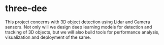 # three-dee
This project concerns with 3D object detection using Lidar and Camera sensors. Not only will we design deep learning models for detection and tracking of 3D objects, but we will also build tools for performance analysis, visualization and deployment of the same.
